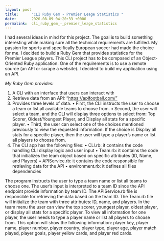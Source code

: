 ```yaml
---
layout: post
title:      "CLI Ruby Gem - Premier Leage Statistics "
date:       2020-08-09 04:20:33 +0000
permalink:  cli_ruby_gem_-_premier_leage_statistics
---
```




I had several ideas in mind for this project. The goal is to build something interesting while making sure all the technical requirements are fulfilled. My passion for sports and specifically European soccer had made the choice for me. I decided to build a Ruby Gem that provides statistics for the Premier League players. This CLI project has to be composed of an Object-Oriented Ruby application. One of the requirements is to use a remote source (an API or scrape a website). I decided to build my application using an API.    

*My Ruby Gem provides:*

  1.	A CLI with an interface that users can interact with
  2.	Retrieve data from an API: “https://apifootball.com/” 
  3.	Provides three levels of data. 
      •	 First, the CLI instructs the user to choose a team or list all available teams to choose from. 
      •	Second, the user will select a team, and the CLI will display three options to select from: Top Scorer,        Oldest/Youngest Player, and Display all stats for a specific player. 
     •	Third, the user can select one of the choices mentioned previously to view the requested information. If the choice   is Display all stats for a specific player, then the user will type a player’s name or list all players to choose from. 
 4.	The CLI app has the following files:
     •	CLI.rb: it contains the code handling CLI display logic and user input
     •	Team.rb: it contains the code that initializes the team object based on specific attributes (ID, Name, and Players) 
     •	APIService.rb: it contains the code responsible for retrieving data for the API
     •	environment.rb: it defines all files dependencies 
		 
The program instructs the user to type a team name or list all teams to choose one. The user’s input is interpreted to a team ID since the API endpoint provide information by team ID. The APIService.rb file is responsible for retrieving the data based on the team ID. The Team.rb file will initialize the team with three attributes: ID, name, and players. In the team menu the user can view the top scorer, youngest player, oldest player, or display all stats for a specific player. To view all information for one player, the user needs to type a player name or list all players to choose from. This option will show the following information: player key, player name, player number, player country, player type, player age, player match played, player goals, player yellow cards, and player red cards.



